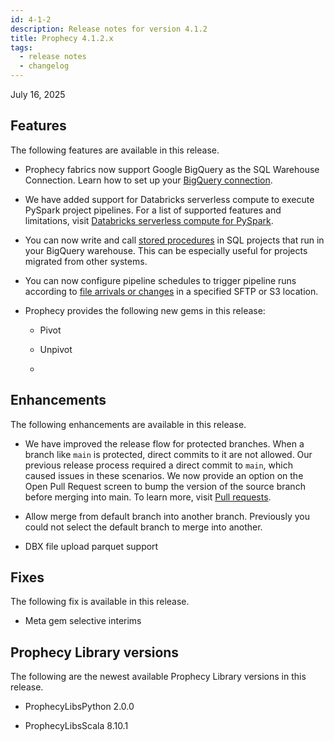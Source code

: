 ```yaml
---
id: 4-1-2
description: Release notes for version 4.1.2
title: Prophecy 4.1.2.x
tags:
  - release notes
  - changelog
---
```


July 16, 2025

## Features

The following features are available in this release.

- Prophecy fabrics now support Google BigQuery as the SQL Warehouse Connection. Learn how to set up your [BigQuery connection](/administration/fabrics/prophecy-fabrics/connections/bigquery).

- We have added support for Databricks serverless compute to execute PySpark project pipelines. For a list of supported features and limitations, visit [Databricks serverless compute for PySpark](/administration/fabrics/Spark-fabrics/databricks/databricks-serverless).

- You can now write and call [stored procedures](/analysts/stored-procedure) in SQL projects that run in your BigQuery warehouse. This can be especially useful for projects migrated from other systems.

- You can now configure pipeline schedules to trigger pipeline runs according to [file arrivals or changes](/analysts/triggers#file-arrival-or-change-trigger) in a specified SFTP or S3 location.

- Prophecy provides the following new gems in this release:

  - Pivot

  - Unpivot

  -

## Enhancements

The following enhancements are available in this release.

- We have improved the release flow for protected branches. When a branch like `main` is protected, direct commits to it are not allowed. Our previous release process required a direct commit to `main`, which caused issues in these scenarios. We now provide an option on the Open Pull Request screen to bump the version of the source branch before merging into main. To learn more, visit [Pull requests](/engineers/git-pull-requests).

- Allow merge from default branch into another branch. Previously you could not select the default branch to merge into another.

- DBX file upload parquet support

## Fixes

The following fix is available in this release.

- Meta gem selective interims

## Prophecy Library versions

The following are the newest available Prophecy Library versions in this release.

- ProphecyLibsPython 2.0.0

- ProphecyLibsScala 8.10.1

